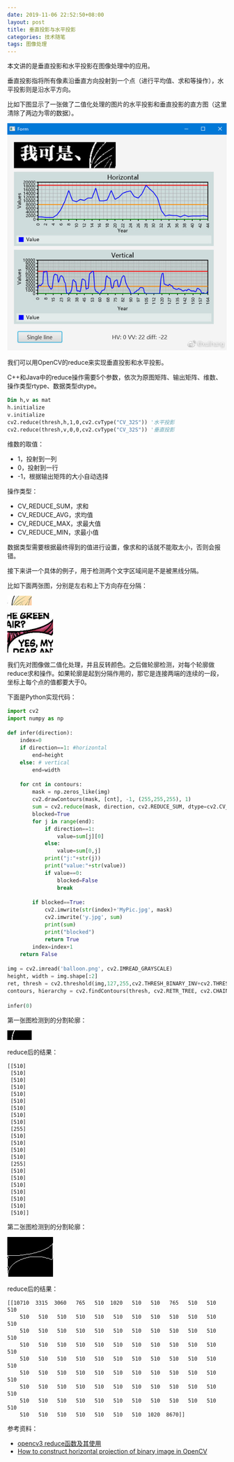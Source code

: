 ```yaml
---
date: 2019-11-06 22:52:50+08:00
layout: post
title: 垂直投影与水平投影
categories: 技术随笔
tags: 图像处理
---
```


本文讲的是垂直投影和水平投影在图像处理中的应用。

垂直投影指将所有像素沿垂直方向投射到一个点（进行平均值、求和等操作），水平投影则是沿水平方向。

比如下图显示了一张做了二值化处理的图片的水平投影和垂直投影的直方图（这里清除了两边为零的数据）。

![](/album/image-processing/projection.jpg)

我们可以用OpenCV的reduce来实现垂直投影和水平投影。

C++和Java中的reduce操作需要5个参数，依次为原图矩阵、输出矩阵、维数、操作类型rtype、数据类型dtype。

```vb
Dim h,v as mat
h.initialize
v.initialize
cv2.reduce(thresh,h,1,0,cv2.cvType("CV_32S")) '水平投影
cv2.reduce(thresh,v,0,0,cv2.cvType("CV_32S")) '垂直投影
```

维数的取值：

* 1，投射到一列
* 0，投射到一行
* -1，根据输出矩阵的大小自动选择

操作类型：

* CV_REDUCE_SUM，求和
* CV_REDUCE_AVG，求均值
* CV_REDUCE_MAX，求最大值
* CV_REDUCE_MIN，求最小值

数据类型需要根据最终得到的值进行设置，像求和的话就不能取太小，否则会报错。

接下来讲一个具体的例子，用于检测两个文字区域间是不是被黑线分隔。

比如下面两张图，分别是左右和上下方向存在分隔：

![](/album/image-processing/sq.png)

![](/album/image-processing/balloon.png)

我们先对图像做二值化处理，并且反转颜色。之后做轮廓检测，对每个轮廓做reduce求和操作。如果轮廓是起到分隔作用的，那它是连接两端的连续的一段，坐标上每个点的值都要大于0。

下面是Python实现代码：


```python
import cv2
import numpy as np

def infer(direction):
    index=0
    if direction==1: #horizontal
        end=height
    else: # vertical
        end=width
        
    for cnt in contours:
        mask = np.zeros_like(img)
        cv2.drawContours(mask, [cnt], -1, (255,255,255), 1)
        sum = cv2.reduce(mask, direction, cv2.REDUCE_SUM, dtype=cv2.CV_32S)
        blocked=True
        for j in range(end):
            if direction==1:
                value=sum[j][0]
            else:
                value=sum[0,j]
            print("j:"+str(j))
            print("value:"+str(value))
            if value==0:
                blocked=False
                break

        if blocked==True:
            cv2.imwrite(str(index)+'MyPic.jpg', mask)
            cv2.imwrite('y.jpg', sum)
            print(sum)
            print("blocked")
            return True
        index=index+1
    return False
        
img = cv2.imread('balloon.png', cv2.IMREAD_GRAYSCALE)
height, width = img.shape[:2]
ret, thresh = cv2.threshold(img,127,255,cv2.THRESH_BINARY_INV+cv2.THRESH_OTSU)
contours, hierarchy = cv2.findContours(thresh, cv2.RETR_TREE, cv2.CHAIN_APPROX_SIMPLE)

infer(0)
```

第一张图检测到的分割轮廓：

![](/album/image-processing/sq-contour.jpg)

reduce后的结果：

```
[[510]
 [510]
 [510]
 [510]
 [510]
 [510]
 [510]
 [510]
 [510]
 [255]
 [510]
 [510]
 [510]
 [510]
 [255]
 [510]
 [510]
 [510]
 [510]
 [510]
 [510]
 [510]]
```


第二张图检测到的分割轮廓：

![](/album/image-processing/balloon-contour.jpg)

reduce后的结果：

```
[[10710  3315  3060   765   510  1020   510   510   765   510   510   510
    510   510   510   510   510   510   510   510   510   510   510   510
    510   510   510   510   510   510   510   510   510   510   510   510
    510   510   510   510   510   510   510   510   510   510   510   510
    510   510   510   510   510   510   510   510   510   510   510   510
    510   510   510   510   510   510   510   510   510   510   510   510
    510   510   510   510   510   510   510   510   510   510   510   510
    510   510   510   510   510   510   510   510   510   510   510   510
    510   510   510   510   510   510   510  1020  8670]]
```


参考资料：


* [opencv3 reduce函数及其使用](https://blog.csdn.net/zfjBIT/article/details/84861497)
* [How to construct horizontal projection of binary image in OpenCV](https://stackoverflow.com/questions/54285839/how-to-construct-horizontal-projection-of-binary-image-in-opencv)
